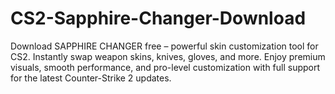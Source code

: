 # CS2-Sapphire-Changer-Download
Download SAPPHIRE CHANGER free – powerful skin customization tool for CS2. Instantly swap weapon skins, knives, gloves, and more. Enjoy premium visuals, smooth performance, and pro-level customization with full support for the latest Counter-Strike 2 updates.
